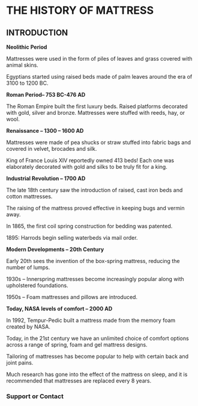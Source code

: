 # THE HISTORY OF MATTRESS

## INTRODUCTION
**Neolithic Period**

Mattresses were used in the form of piles of leaves and grass covered with animal skins.

Egyptians started using raised beds made of palm leaves around the era of 3100 to 1200 BC.

**Roman Period– 753 BC-476 AD**

The Roman Empire built the first luxury beds. Raised platforms decorated with gold, silver and bronze. Mattresses were stuffed with reeds, hay, or wool.

**Renaissance – 1300 – 1600 AD**

Mattresses were made of pea shucks or straw stuffed into fabric bags and covered in velvet, brocades and silk.

King of France Louis XIV reportedly owned 413 beds! Each one was elaborately decorated with gold and silks to be truly fit for a king.

**Industrial Revolution – 1700 AD**

The late 18th century saw the introduction of raised, cast iron beds and cotton mattresses.

The raising of the mattress proved effective in keeping bugs and vermin away.

In 1865, the first coil spring construction for bedding was patented.

1895: Harrods begin selling waterbeds via mail order.

**Modern Developments – 20th Century**

Early 20th sees the invention of the box-spring mattress, reducing the number of lumps.

1930s – Innerspring mattresses become increasingly popular along with upholstered foundations.

1950s – Foam mattresses and pillows are introduced.

**Today, NASA levels of comfort – 2000 AD**

In 1992, Tempur-Pedic built a mattress made from the memory foam created by NASA.

Today, in the 21st century we have an unlimited choice of comfort options across a range of spring, foam and gel mattress designs.

Tailoring of mattresses has become popular to help with certain back and joint pains.

Much research has gone into the effect of the mattress on sleep, and it is recommended that mattresses are replaced every 8 years.



### Support or Contact



